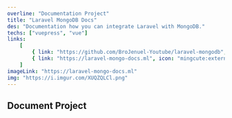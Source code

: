```yaml
---
overline: "Documentation Project"
title: "Laravel MongoDB Docs"
des: "Documentation how you can integrate Laravel with MongoDB."
techs: ["vuepress", "vue"]
links:
    [
        { link: "https://github.com/BroJenuel-Youtube/laravel-mongodb", icon: "ant-design:github-filled", tooltip: "Open in Github" },
        { link: "https://laravel-mongo-docs.ml", icon: "mingcute:external-link-line", tooltip: "Open Link" },
    ]
imageLink: "https://laravel-mongo-docs.ml"
img: "https://i.imgur.com/XUQZQLCl.png"
---
```


## Document Project
